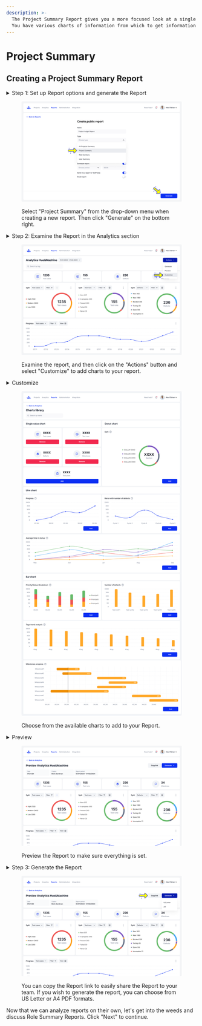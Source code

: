```yaml
---
description: >-
  The Project Summary Report gives you a more focused look at a single Project.
  You have various charts of information from which to get information from.
---
```


# Project Summary

## Creating a Project Summary Report

<details>

<summary>Step 1: Set up Report options and generate the Report</summary>

Select "All Projects Summary" in the drop-down menu for type on the Reports page. Then fill in the rest of the field with the appropriate information and click the "Generate" button on the bottom right of the page. You will then be taken to the Analytics page.

</details>

<figure><img src="../../../.gitbook/assets/528_Reports - Create new report - Type.png" alt=""><figcaption><p>Select "Project Summary" from the drop-down menu when creating a new report. Then click "Generate" on the bottom right.</p></figcaption></figure>

<details>

<summary>Step 2:  Examine the Report in the Analytics section</summary>

On the Analytics page, You can do the following from the "Actions" button menu on the top right:

* Generate the Report
* Preview the Report&#x20;
* Customize the Report&#x20;

</details>

<figure><img src="../../../.gitbook/assets/530_Reports - Create new report - Project.png" alt=""><figcaption><p>Examine the report, and then click on the "Actions" button and select "Customize" to add charts to your report.</p></figcaption></figure>

<details>

<summary>Customize</summary>

Allows you to enter the charts library to add charts and information based on what you need to display on the Report.

</details>

<figure><img src="../../../.gitbook/assets/531_Charts library.png" alt=""><figcaption><p>Choose from the available charts to add to your Report. </p></figcaption></figure>

<details>

<summary>Preview</summary>

You can preview the Report information, & also have a view of any customized additions to the Report that you have added.

</details>

<figure><img src="../../../.gitbook/assets/533_Reports - Create new report - Project.png" alt=""><figcaption><p>Preview the Report to make sure everything is set.</p></figcaption></figure>

<details>

<summary>Step 3: Generate the Report</summary>

Click on the generate button to generate the Report, you can format it in US Letter or A4 PDF formats.\
\
You can also click "Copy Link" to copy the Report link to send to other users. &#x20;

</details>

<figure><img src="../../../.gitbook/assets/533_Reports - Create new report - Project_2.png" alt=""><figcaption><p>You can copy the Report link to easily share the Report to your team. If you wish to generate the report, you can choose from US Letter or A4 PDF formats. </p></figcaption></figure>

Now that we can analyze reports on their own, let's get into the weeds and discuss Role Summary Reports. Click "Next" to continue.
